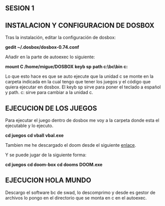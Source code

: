 ## SESION 1

## INSTALACION Y CONFIGURACION DE DOSBOX

Tras la instalación, editar la configuración de dosbox:

**gedit ~/.dosbox/dosbox-0.74.conf**

Añadir en la parte de autoexec lo siguiente:

**mount C /home/migue/DOSBOX**
**keyb sp**
**path c:\bc\bin**
**c:**




Lo que esto hace es que se auto ejecute que la unidad c se monte en la carpeta indicada en la cual tengo que tener los juegos y el código que quiera ejecutar en dosbox. El keyb sp sirve para poner el teclado a español y path. c: sirve para cambiar a la unidad c.

## EJECUCION DE LOS JUEGOS

Para ejecutar el juego dentro de dosbox me voy a la carpeta donde esta el ejecutable y lo ejecuto. 

**cd juegos**
**cd vball**
**vbal.exe**

Tambien me he descargado el doom desde el siguiente [enlace](https://www.dosgamesarchive.com/file/doom/doom-box/).

Y se puede jugar de la siguiente forma:

**cd juegos**
**cd doom-box**
**cd dooms**
**DOOM.exe**


## EJECUCION HOLA MUNDO

Descargo el software bc de swad, lo descomprimo y desde es gestor de archivos lo pongo en el directorio que se monta en c en el autoexec.



